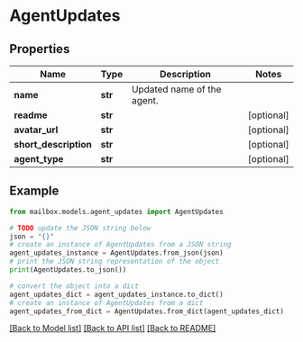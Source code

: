 # AgentUpdates


## Properties

Name | Type | Description | Notes
------------ | ------------- | ------------- | -------------
**name** | **str** | Updated name of the agent. | 
**readme** | **str** |  | [optional] 
**avatar_url** | **str** |  | [optional] 
**short_description** | **str** |  | [optional] 
**agent_type** | **str** |  | [optional] 

## Example

```python
from mailbox.models.agent_updates import AgentUpdates

# TODO update the JSON string below
json = "{}"
# create an instance of AgentUpdates from a JSON string
agent_updates_instance = AgentUpdates.from_json(json)
# print the JSON string representation of the object
print(AgentUpdates.to_json())

# convert the object into a dict
agent_updates_dict = agent_updates_instance.to_dict()
# create an instance of AgentUpdates from a dict
agent_updates_from_dict = AgentUpdates.from_dict(agent_updates_dict)
```
[[Back to Model list]](../README.md#documentation-for-models) [[Back to API list]](../README.md#documentation-for-api-endpoints) [[Back to README]](../README.md)


